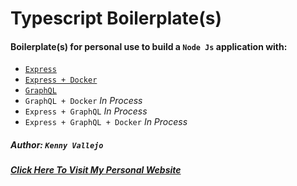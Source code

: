 # Typescript Boilerplate(s)

#### Boilerplate(s) for personal use to build a `Node Js` application with:

- [`Express`](https://github.com/Keenyy1997/ts-boilerplate/tree/express)
- [`Express + Docker`](https://github.com/Keenyy1997/ts-boilerplate/tree/express-docker)
- [`GraphQL`](https://github.com/Keenyy1997/ts-boilerplate/tree/graphql)
- `GraphQL + Docker` *In Process*
- `Express + GraphQL` *In Process*
- `Express + GraphQL + Docker` *In Process*

##### Author: `Kenny Vallejo`
##### [Click Here To Visit My Personal Website](https://kennyvallejo.com)
